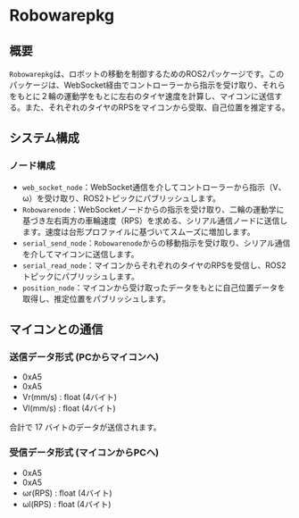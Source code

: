 # Robowarepkg

## 概要
`Robowarepkg`は、ロボットの移動を制御するためのROS2パッケージです。このパッケージは、WebSocket経由でコントローラーから指示を受け取り、それらをもとに２輪の運動学をもとに左右のタイヤ速度を計算し、マイコンに送信する。また、それぞれのタイヤのRPSをマイコンから受取、自己位置を推定する。

## システム構成
### ノード構成
- `web_socket_node`：WebSocket通信を介してコントローラーから指示（V、ω）を受け取り、ROS2トピックにパブリッシュします。
- `Robowarenode`：WebSocketノードからの指示を受け取り、二輪の運動学に基づき左右両方の車輪速度（RPS）を求める、シリアル通信ノードに送信します。速度は台形プロファイルに基づいてスムーズに増加します。
- `serial_send_node`：`Robowarenode`からの移動指示を受け取り、シリアル通信を介してマイコンに送信します。
- `serial_read_node`：マイコンからそれぞれのタイヤのRPSを受信し、ROS2トピックにパブリッシュします。
- `position_node`：マイコンから受け取ったデータをもとに自己位置データを取得し、推定位置をパブリッシュします。

## マイコンとの通信
### 送信データ形式 (PCからマイコンへ)
- 0xA5
- 0xA5
- Vr(mm/s) : float (4バイト)
- Vl(mm/s) : float (4バイト)

合計で 17 バイトのデータが送信されます。

### 受信データ形式 (マイコンからPCへ)
- 0xA5
- 0xA5
- ωr(RPS) : float (4バイト)
- ωl(RPS) : float (4バイト)
